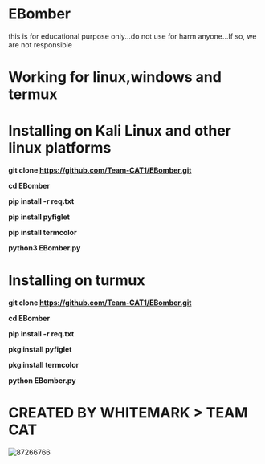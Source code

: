# EBomber
this is for educational purpose only...do not use for harm anyone...If so, we are not responsible

# **Working for linux,windows and termux**

# **Installing on Kali Linux and other linux platforms**

**git clone https://github.com/Team-CAT1/EBomber.git**

**cd EBomber**

**pip install -r req.txt**

**pip install pyfiglet**

**pip install termcolor**

**python3 EBomber.py**



# **Installing on turmux**

**git clone https://github.com/Team-CAT1/EBomber.git**

**cd EBomber**

**pip install -r req.txt**

**pkg install pyfiglet**

**pkg install termcolor**

**python EBomber.py**

# CREATED BY WHITEMARK > TEAM CAT

![87266766](https://user-images.githubusercontent.com/87734962/126406281-85adddf5-ef0d-4565-88c5-a0de2a6097e3.png)
